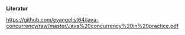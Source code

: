 **Literatur**

https://github.com/evangelist64/java-concurrency/raw/master/Java%20concurrency%20in%20practice.pdf

